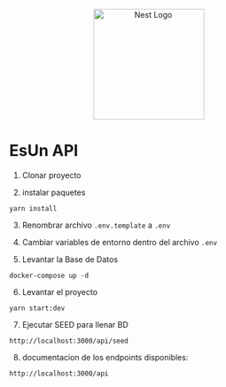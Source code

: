 <p align="center">
  <a href="http://nestjs.com/" target="blank"><img src="https://nestjs.com/img/logo-small.svg" width="200" alt="Nest Logo" /></a>
</p>

# EsUn API

1. Clonar proyecto

2. instalar paquetes
```
yarn install
```

3. Renombrar archivo
```.env.template``` a ```.env```

4. Cambiar variables de entorno dentro del archivo ```.env```

5. Levantar la Base de Datos
```
docker-compose up -d
```
6. Levantar el proyecto
```
yarn start:dev
```
7. Ejecutar SEED para llenar BD
```
http://localhost:3000/api/seed
```
8. documentacion de los endpoints disponibles:
```
http://localhost:3000/api
```